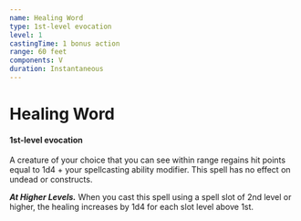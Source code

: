```yaml
---
name: Healing Word
type: 1st-level evocation
level: 1
castingTime: 1 bonus action
range: 60 feet
components: V
duration: Instantaneous
---
```


# Healing Word

#### 1st-level evocation

A creature of your choice that you can see within range regains hit points equal to 1d4 + your spellcasting ability modifier. This spell has no effect on undead or constructs.

_**At Higher Levels.**_ When you cast this spell using a spell slot of 2nd level or higher, the healing increases by 1d4 for each slot level above 1st.
